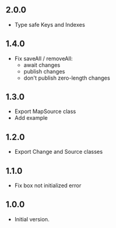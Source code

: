 ## 2.0.0

- Type safe Keys and Indexes

## 1.4.0

- Fix saveAll / removeAll:
  - await changes
  - publish changes
  - don't publish zero-length changes

## 1.3.0

- Export MapSource class
- Add example

## 1.2.0

- Export Change and Source classes

## 1.1.0

- Fix box not initialized error

## 1.0.0

- Initial version.
